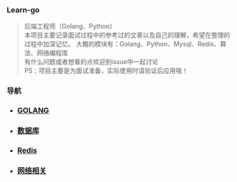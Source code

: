 ### Learn-go

> 后端工程师（Golang、Python）  
> 本项目主要记录面试过程中的参考过的文章以及自己的理解，希望在整理的过程中加深记忆。
> 大概的模块有：Golang、Python、Mysql、Redis、算法、网络编程库  
> 有什么问题或者想看的点欢迎到issue中一起讨论  
> PS：项目主要是为面试准备，实际使用时请验证后应用哦！  


### 导航

- ### [GOLANG](golang/readme.md)
- ### [数据库](database/readme.md)
- ### [Redis](redis/readme.md)
- ### [网络相关](network/readme.md)

